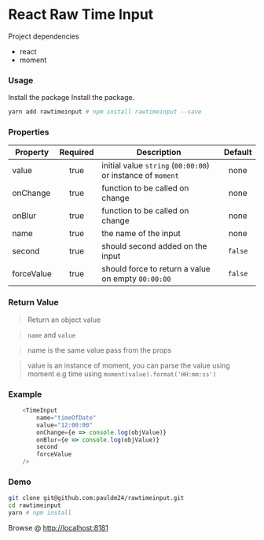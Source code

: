 # React Raw Time Input

Project dependencies

* react
* moment

### Usage
Install the package
Install the package.
```bash
yarn add rawtimeinput # npm install rawtimeinput --save
```

### Properties

| Property   | Required | Description                                                 | Default |
| ---------- | :------: | ----------------------------------------------------------- | :-----: |
| value      | true     | initial value `string` (`00:00:00`) or instance of `moment` | none    |
| onChange   | true     | function to be called on change                             | none    |
| onBlur     | true     | function to be called on change                             | none    |
| name       | true     | the name of the input                                       | none    |
| second     | true     | should second added on the input                            | `false` |
| forceValue | true     | should force to return a value on empty `00:00:00`          | `false` |

### Return Value

> Return an object value

> `name` and `value`

> name is the same value pass from the props

> value is an instance of moment, you can parse the value using moment e.g time using `moment(value).format('HH:mm:ss')`


### Example
```javascript
    <TimeInput
        name="timeOfDate"
        value="12:00:00"
        onChange={e => console.log(objValue)}
        onBlur={e => console.log(objValue)}
        second
        forceValue
    />
```

### Demo

```bash
git clone git@github.com:pauldm24/rawtimeinput.git
cd rawtimeinput
yarn # npm install

```

Browse @ [http://localhost:8181](http://localhost:8181 "Open")
